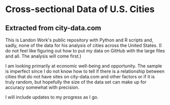 # Cross-sectional Data of U.S. Cities
## Extracted from city-data.com

This is Landon Work's public repository with Python and R scripts
and, sadly, none of the data for his analysis of cities across
the United States. (I do not feel like figuring out how to put my
data on GitHub with the large files and all. The analysis will come first.)

I am looking primarily at economic well-being and opportunity. The sample
is imperfect since I do not know how to tell if there is a relationship
between cities that do not have sites on city-data.com and other factors
or if it is truly random, but hopefully the size of the data set
can make up for accuracy somewhat with precision.

I will include updates to my progress as I go.